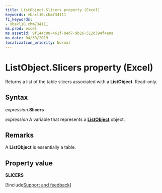 ```yaml
---
title: ListObject.Slicers property (Excel)
keywords: vbaxl10.chm734111
f1_keywords:
- vbaxl10.chm734111
ms.prod: excel
ms.assetid: 9f144c90-461f-04d7-9b26-512d394f4e0a
ms.date: 04/30/2019
localization_priority: Normal
---
```



# ListObject.Slicers property (Excel)

Returns a list of the table slicers associated with a **ListObject**. Read-only.


## Syntax

_expression_.**Slicers**

_expression_ A variable that represents a **[ListObject](Excel.ListObject.md)** object.


## Remarks

A **ListObject** is essentially a table.


## Property value

**SLICERS**




[!include[Support and feedback](~/includes/feedback-boilerplate.md)]